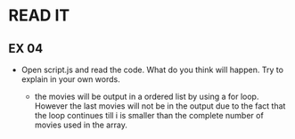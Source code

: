 # READ IT
## EX 04
* Open script.js and read the code. What do you think will happen. Try to explain in your own words.
    * the movies will be output in a ordered list by using a for loop. However the last movies will not be in the output due to the fact that the loop continues till i is smaller than the complete number of movies used in the array.

    <!-- *  WATCH OUT the index starts on 0 while length starts on 1 in this case -->